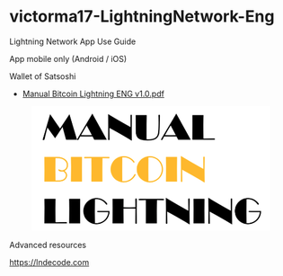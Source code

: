 # victorma17-LightningNetwork-Eng
Lightning Network App Use Guide


App mobile only (Android / iOS)

Wallet of Satsoshi

- [Manual Bitcoin Lightning ENG v1.0.pdf](https://github.com/victorma17/LightningNetwork-Eng/blob/main/Manual%20Bitcoin%20Lightning%20ENG%20v1.0.pdf)


<figure><img src="frontPage.png" alt=""></figure>


Advanced resources

https://lndecode.com


